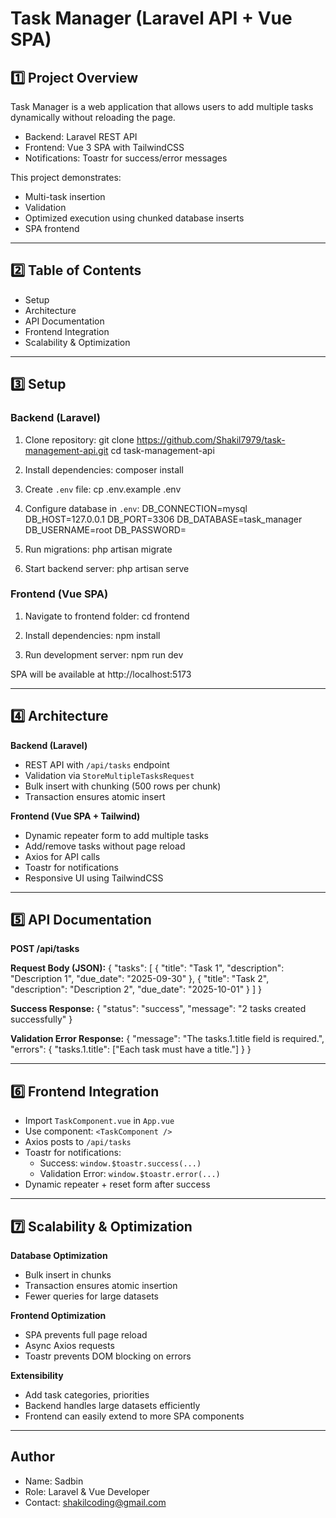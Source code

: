 # Task Manager (Laravel API + Vue SPA)

## 1️⃣ Project Overview
Task Manager is a web application that allows users to add multiple tasks dynamically without reloading the page.  

- Backend: Laravel REST API  
- Frontend: Vue 3 SPA with TailwindCSS  
- Notifications: Toastr for success/error messages  

This project demonstrates:  
- Multi-task insertion  
- Validation  
- Optimized execution using chunked database inserts  
- SPA frontend

---

## 2️⃣ Table of Contents
- Setup
- Architecture
- API Documentation
- Frontend Integration
- Scalability & Optimization
<!-- - Video Demonstration -->

---

## 3️⃣ Setup

### Backend (Laravel)
1. Clone repository:
   git clone https://github.com/Shakil7979/task-management-api.git
   cd task-management-api

2. Install dependencies:
   composer install

3. Create `.env` file:
   cp .env.example .env

4. Configure database in `.env`:
   DB_CONNECTION=mysql
   DB_HOST=127.0.0.1
   DB_PORT=3306
   DB_DATABASE=task_manager
   DB_USERNAME=root
   DB_PASSWORD=

5. Run migrations:
   php artisan migrate

6. Start backend server:
   php artisan serve

### Frontend (Vue SPA)
1. Navigate to frontend folder:
   cd frontend

2. Install dependencies:
   npm install

3. Run development server:
   npm run dev

SPA will be available at http://localhost:5173

---

## 4️⃣ Architecture

**Backend (Laravel)**
- REST API with `/api/tasks` endpoint
- Validation via `StoreMultipleTasksRequest`
- Bulk insert with chunking (500 rows per chunk)
- Transaction ensures atomic insert

**Frontend (Vue SPA + Tailwind)**
- Dynamic repeater form to add multiple tasks
- Add/remove tasks without page reload
- Axios for API calls
- Toastr for notifications
- Responsive UI using TailwindCSS

---

## 5️⃣ API Documentation

**POST /api/tasks**

**Request Body (JSON):**
{
  "tasks": [
    { "title": "Task 1", "description": "Description 1", "due_date": "2025-09-30" },
    { "title": "Task 2", "description": "Description 2", "due_date": "2025-10-01" }
  ]
}

**Success Response:**
{
  "status": "success",
  "message": "2 tasks created successfully"
}

**Validation Error Response:**
{
  "message": "The tasks.1.title field is required.",
  "errors": {
    "tasks.1.title": ["Each task must have a title."]
  }
}

---

## 6️⃣ Frontend Integration

- Import `TaskComponent.vue` in `App.vue`  
- Use component: `<TaskComponent />`  
- Axios posts to `/api/tasks`  
- Toastr for notifications:
  - Success: `window.$toastr.success(...)`
  - Validation Error: `window.$toastr.error(...)`  
- Dynamic repeater + reset form after success  

---

## 7️⃣ Scalability & Optimization

**Database Optimization**
- Bulk insert in chunks
- Transaction ensures atomic insertion
- Fewer queries for large datasets

**Frontend Optimization**
- SPA prevents full page reload
- Async Axios requests
- Toastr prevents DOM blocking on errors

**Extensibility**
- Add task categories, priorities
- Backend handles large datasets efficiently
- Frontend can easily extend to more SPA components

---

## Author
- Name: Sadbin
- Role: Laravel & Vue Developer  
- Contact: shakilcoding@gmail.com
